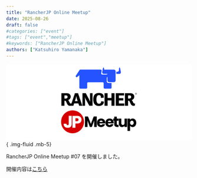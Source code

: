 ```yaml
---
title: "RancherJP Online Meetup"
date: 2025-08-26
draft: false
#categories: ["event"]
#tags: ["event","meetup"]
#keywords: ["RancherJP Online Meetup"]
authors: ["Katsuhiro Yamanaka"]
---
```


![meetup](meetup.png)
{ .img-fluid .mb-5}

RancherJP Online Meetup #07 を開催しました。

開催内容は[こちら](/events/20250828_meetup/)